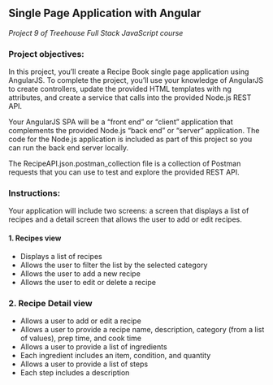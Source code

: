 ## Single Page Application with Angular
*Project 9 of Treehouse Full Stack JavaScript course*

### Project objectives:
In this project, you’ll create a Recipe Book single page application using AngularJS. To complete the project, you’ll use your knowledge of AngularJS to create controllers, update the provided HTML templates with ng attributes, and create a service that calls into the provided Node.js REST API.

Your AngularJS SPA will be a “front end” or “client” application that complements the provided Node.js “back end” or “server” application. The code for the Node.js application is included as part of this project so you can run the back end server locally.

The RecipeAPI.json.postman_collection file is a collection of Postman requests that you can use
to test and explore the provided REST API.

### Instructions:
Your application will include two screens: a screen that displays a list of recipes and a detail screen that allows the user to add or edit recipes.

#### 1. Recipes view
* Displays a list of recipes
* Allows the user to filter the list by the selected category
* Allows the user to add a new recipe
* Allows the user to edit or delete a recipe

### 2. Recipe Detail view
* Allows a user to add or edit a recipe
* Allows a user to provide a recipe name, description, category (from a list of values), prep time, and cook time
* Allows a user to provide a list of ingredients
* Each ingredient includes an item, condition, and quantity
* Allows a user to provide a list of steps
* Each step includes a description
